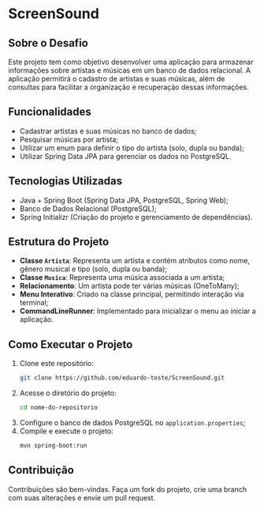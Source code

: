 # ScreenSound

## Sobre o Desafio
Este projeto tem como objetivo desenvolver uma aplicação para armazenar informações sobre artistas e músicas em um banco de dados relacional. A aplicação permitirá o cadastro de artistas e suas músicas, além de consultas para facilitar a organização e recuperação dessas informações.

## Funcionalidades
- Cadastrar artistas e suas músicas no banco de dados;
- Pesquisar músicas por artista;
- Utilizar um enum para definir o tipo do artista (solo, dupla ou banda);
- Utilizar Spring Data JPA para gerenciar os dados no PostgreSQL.

## Tecnologias Utilizadas
- Java + Spring Boot (Spring Data JPA, PostgreSQL, Spring Web);
- Banco de Dados Relacional (PostgreSQL);
- Spring Initializr (Criação do projeto e gerenciamento de dependências).

## Estrutura do Projeto
- **Classe `Artista`**: Representa um artista e contém atributos como nome, gênero musical e tipo (solo, dupla ou banda);
- **Classe `Musica`**: Representa uma música associada a um artista;
- **Relacionamento**: Um artista pode ter várias músicas (OneToMany);
- **Menu Interativo**: Criado na classe principal, permitindo interação via terminal;
- **CommandLineRunner**: Implementado para inicializar o menu ao iniciar a aplicação.

## Como Executar o Projeto
1. Clone este repositório:
   ```bash
   git clone https://github.com/eduardo-toste/ScreenSound.git
   ```
2. Acesse o diretório do projeto:
   ```bash
   cd nome-do-repositorio
   ```
3. Configure o banco de dados PostgreSQL no `application.properties`;
4. Compile e execute o projeto:
   ```bash
   mvn spring-boot:run
   ```

## Contribuição
Contribuições são bem-vindas. Faça um fork do projeto, crie uma branch com suas alterações e envie um pull request.
